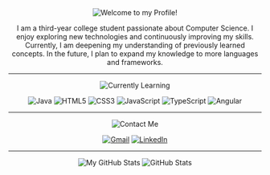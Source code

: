 <div align="center">

<picture>
    <source
        srcset="https://readme-typing-svg.demolab.com?font=Anuphan&duration=1000&pause=1000&color=FFF4E6&center=true&repeat=false&width=250&lines=%F0%9F%91%8B+Welcome+to+my+Profile!"
        media="(prefers-color-scheme: dark)"
    />
    <source
        srcset="https://readme-typing-svg.demolab.com?font=Anuphan&duration=1000&pause=1000&color=ffa94d&center=true&repeat=false&width=250&lines=%F0%9F%91%8B+Welcome+to+my+Profile!"
        media="(prefers-color-scheme: light), (prefers-color-scheme: no-preference)"
    />
    <img src="https://readme-typing-svg.demolab.com?font=Anuphan&duration=1000&pause=1000&color=FFF4E6&center=true&repeat=false&width=250&lines=%F0%9F%91%8B+Welcome+to+my+Profile!" alt="Welcome to my Profile!" />
</picture>

I am a third-year college student passionate about Computer Science. I enjoy exploring new technologies and continuously improving my skills. Currently, I am deepening my understanding of previously learned concepts. In the future, I plan to expand my knowledge to more languages and frameworks.

---

<picture>
    <source
        srcset="https://readme-typing-svg.demolab.com?font=Anuphan&duration=1000&pause=1000&color=F4FCE3&center=true&repeat=false&width=250&lines=%F0%9F%8C%B1+Currently+Learning"
        media="(prefers-color-scheme: dark)"
    />
    <source
        srcset="https://readme-typing-svg.demolab.com?font=Anuphan&duration=1000&pause=1000&color=a9e34b&center=true&repeat=false&width=250&lines=%F0%9F%8C%B1+Currently+Learning"
        media="(prefers-color-scheme: light), (prefers-color-scheme: no-preference)"
    />
    <img src="https://readme-typing-svg.demolab.com?font=Anuphan&duration=1000&pause=1000&color=F4FCE3&center=true&repeat=false&width=250&lines=%F0%9F%8C%B1+Currently+Learning" alt="Currently Learning" />
</picture>

![Java](https://img.shields.io/badge/Java-%23ED8B00.svg?style=for-the-badge&logo=openjdk&logoColor=white)
![HTML5](https://img.shields.io/badge/HTML5-%23E34F26.svg?style=for-the-badge&logo=html5&logoColor=white)
![CSS3](https://img.shields.io/badge/CSS3-%231572B6.svg?style=for-the-badge&logo=css3&logoColor=white)
![JavaScript](https://img.shields.io/badge/JavaScript-%23323330.svg?style=for-the-badge&logo=javascript&logoColor=%23F7DF1E)
![TypeScript](https://img.shields.io/badge/TypeScript-%23007ACC.svg?style=for-the-badge&logo=typescript&logoColor=white)
![Angular](https://img.shields.io/badge/Angular-%23DD0031.svg?style=for-the-badge&logo=angular&logoColor=white)

---

<picture>
    <source
        srcset="https://readme-typing-svg.demolab.com?font=Anuphan&duration=1000&pause=1000&color=F8F0FC&center=true&repeat=false&width=250&lines=%F0%9F%93%AB+Contact+Me"
        media="(prefers-color-scheme: dark)"
    />
    <source
        srcset="https://readme-typing-svg.demolab.com?font=Anuphan&duration=1000&pause=1000&color=da77f2&center=true&repeat=false&width=250&lines=%F0%9F%93%AB+Contact+Me"
        media="(prefers-color-scheme: light), (prefers-color-scheme: no-preference)"
    />
    <img src="https://readme-typing-svg.demolab.com?font=Anuphan&duration=1000&pause=1000&color=F8F0FC&center=true&repeat=false&width=250&lines=%F0%9F%93%AB+Contact+Me" alt="Contact Me" />
</picture>

[![Gmail](https://img.shields.io/badge/Gmail-D14836?style=for-the-badge&logo=gmail&logoColor=white)](mailto:m.fdeen02@gmail.com)
[![LinkedIn](https://img.shields.io/badge/LinkedIn-%230077B5.svg?style=for-the-badge&logo=linkedin&logoColor=white)](https://www.linkedin.com/in/fdeen02)

---

<picture>
    <source
        srcset="https://readme-typing-svg.demolab.com?font=Anuphan&duration=1000&pause=1000&color=E7F5FF&center=true&repeat=false&width=250&lines=%F0%9F%93%8A+My+GitHub+Stats"
        media="(prefers-color-scheme: dark)"
    />
    <source
        srcset="https://readme-typing-svg.demolab.com?font=Anuphan&duration=1000&pause=1000&color=4dabf7&center=true&repeat=false&width=250&lines=%F0%9F%93%8A+My+GitHub+Stats"
        media="(prefers-color-scheme: light), (prefers-color-scheme: no-preference)"
    />
    <img src="https://readme-typing-svg.demolab.com?font=Anuphan&duration=1000&pause=1000&color=E7F5FF&center=true&repeat=false&width=250&lines=%F0%9F%93%8A+My+GitHub+Stats" alt="My GitHub Stats" />
</picture>

<picture>
    <source
        srcset="https://fdeen02-github-readme-stats.vercel.app/api?username=fdeen02&show_icons=true&theme=dark&hide_title=true&hide_border=true"
        media="(prefers-color-scheme: dark)"
    />
    <source
        srcset="https://fdeen02-github-readme-stats.vercel.app/api?username=fdeen02&show_icons=true&hide_title=true&hide_border=true"
        media="(prefers-color-scheme: light), (prefers-color-scheme: no-preference)"
    />
    <img src="https://fdeen02-github-readme-stats.vercel.app/api?username=fdeen02&show_icons=true&hide_title=true&hide_border=true" alt="GitHub Stats" />
</picture>

</div>
